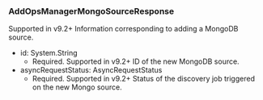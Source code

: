 ### AddOpsManagerMongoSourceResponse
Supported in v9.2+
  Information corresponding to adding a MongoDB source.

- id: System.String
  - Required. Supported in v9.2+
  ID of the new MongoDB source.
- asyncRequestStatus: AsyncRequestStatus
  - Required. Supported in v9.2+
  Status of the discovery job triggered on the new Mongo source.
